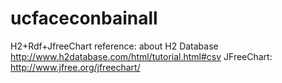 # ucfaceconbainall
H2+Rdf+JfreeChart
reference: about H2 Database http://www.h2database.com/html/tutorial.html#csv
           JFreeChart: http://www.jfree.org/jfreechart/
           
